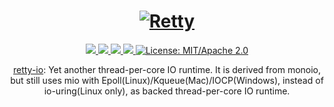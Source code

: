 <h1 align="center">
 <a href="https://retty.io"><img src="https://raw.githubusercontent.com/retty-io/retty/master/docs/retty.io.png" alt="Retty"></a>
 <br>
</h1>
<p align="center">
 <a href="https://github.com/retty-io/retty-io/actions"> 
  <img src="https://github.com/retty-io/retty-io/workflows/cargo/badge.svg">
 </a>
 <a href="https://deps.rs/repo/github/retty-io/retty-io"> 
  <img src="https://deps.rs/repo/github/retty-io/retty-io/status.svg">
 </a>
 <a href="https://crates.io/crates/retty-io"> 
  <img src="https://img.shields.io/crates/v/retty-io.svg">
 </a> 
 <a href="https://docs.rs/retty-io"> 
  <img src="https://docs.rs/retty-io/badge.svg">
 </a>
 <a href="https://doc.rust-lang.org/1.6.0/complement-project-faq.html#why-dual-mitasl2-license">
  <img src="https://img.shields.io/badge/license-MIT%2FApache--2.0-blue" alt="License: MIT/Apache 2.0">
 </a>
</p>
<p align="center">
 <a href="https://retty.io">retty-io</a>: Yet another thread-per-core IO runtime. It is derived from monoio, 
but still uses mio with Epoll(Linux)/Kqueue(Mac)/IOCP(Windows), instead of io-uring(Linux only), as backed thread-per-core IO runtime.
</p>
